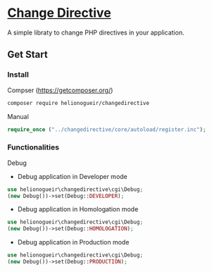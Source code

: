 # [Change Directive](https://github.com/helionogueir/changedirective)

A simple libraty to change PHP directives in your application.

## Get Start

### Install

Compser (https://getcomposer.org/)
```sh
composer require helionogueir/changedirective
```
Manual
```php
require_once ("../changedirective/core/autoload/register.inc");
```
### Functionalities

Debug

- Debug application in Developer mode
```php
use helionogueir\changedirective\cgi\Debug;
(new Debug())->set(Debug::DEVELOPER);
```

- Debug application in Homologation mode
```php
use helionogueir\changedirective\cgi\Debug;
(new Debug())->set(Debug::HOMOLOGATION);
```

- Debug application in Production mode
```php
use helionogueir\changedirective\cgi\Debug;
(new Debug())->set(Debug::PRODUCTION);
```
